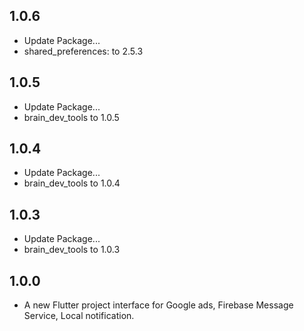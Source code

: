 ## 1.0.6
* Update Package...
* shared_preferences: to 2.5.3

## 1.0.5
* Update Package...
* brain_dev_tools to 1.0.5
## 1.0.4
* Update Package...
* brain_dev_tools to 1.0.4

## 1.0.3
* Update Package...
* brain_dev_tools to 1.0.3

## 1.0.0
* A new Flutter project interface for Google ads, Firebase Message Service, Local notification.
